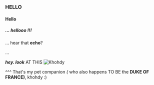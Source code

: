 ### HELLO
#### Hello
##### ... _hellooo_ !!!

... hear that **echo**?

...

__***hey. look***__ AT THIS
![Khohdy](https://web.archive.org/web/20090724100204/http://www.geocities.com/organisms2002/apple_worm_look_md_clr.gif)

^^^ That's my pet companion *(* who also happens TO BE the **DUKE OF FRANCE)**, khohdy :)
